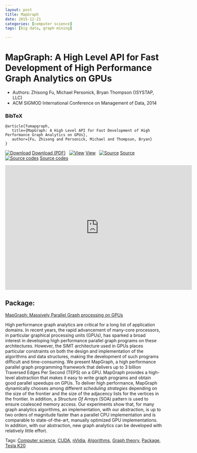 ```yaml
---
layout: post
title: MapGraph
date: 2015-12-21
categories: [computer science]
tags: [big data, graph mining]

---
```


# MapGraph: A High Level API for Fast Development of High Performance Graph Analytics on GPUs

- Authors: Zhisong Fu, Michael Personick, Bryan Thompson ()SYSTAP, LLC)
- ACM SIGMOD International Conference on Management of Data, 2014


### BibTeX

```
@article{fumapgraph,
   title={MapGraph: A High Level API for Fast Development of High Performance Graph Analytics on GPUs},
   author={Fu, Zhisong and Personick, Michael and Thompson, Bryan}
}
```

[![Download](http://hgpu.org/_files/tech_images/d.gif)](https://www.blazegraph.com/whitepapers/MapGraph-SIGMOD-2014.pdf)
[Download
(PDF)](https://www.blazegraph.com/whitepapers/MapGraph-SIGMOD-2014.pdf)   [![View](http://hgpu.org/_files/tech_images/v.gif)](http://docs.google.com/viewer?url=https://www.blazegraph.com/whitepapers/MapGraph-SIGMOD-2014.pdf)
[View](http://docs.google.com/viewer?url=https://www.blazegraph.com/whitepapers/MapGraph-SIGMOD-2014.pdf)   [![Source](http://hgpu.org/_files/tech_images/i.gif)](https://www.blazegraph.com/product/gpu-accelerated/)
[Source](https://www.blazegraph.com/product/gpu-accelerated/)   [![Source
codes](http://hgpu.org/img/codes.gif)](http://sourceforge.net/projects/mpgraph/files/latest/download)
[Source
codes](http://sourceforge.net/projects/mpgraph/files/latest/download)

<iframe width="600" height="400" src="https://www.youtube.com/embed/X1wEO9EGKxE" frameborder="0" allowfullscreen></iframe>

## Package:

[MapGraph: Massively Parallel Graph processing on
GPUs](http://sourceforge.net/projects/mpgraph/)

High performance graph analytics are critical for a long list of
application domains. In recent years, the rapid advancement of many-core
processors, in particular graphical processing units (GPUs), has sparked
a broad interest in developing high performance parallel graph programs
on these architectures. However, the SIMT architecture used in GPUs
places particular constraints on both the design and implementation of
the algorithms and data structures, making the development of such
programs difficult and time-consuming. We present MapGraph, a high
performance parallel graph programming framework that delivers up to 3
billion Traversed Edges Per Second (TEPS) on a GPU. MapGraph provides a
high-level abstraction that makes it easy to write graph programs and
obtain good parallel speedups on GPUs. To deliver high performance,
MapGraph dynamically chooses among different *scheduling strategies*
depending on the size of the frontier and the size of the adjacency
lists for the vertices in the frontier. In addition, a *Structure Of
Arrays* (SOA) pattern is used to ensure coalesced memory access. Our
experiments show that, for many graph analytics algorithms, an
implementation, with our abstraction, is up to two orders of magnitude
faster than a parallel CPU implementation and is comparable to
state-of-the-art, manually optimized GPU implementations. In addition,
with our abstraction, new graph analytics can be developed with
relatively little effort.



Tags: [Computer science](http://hgpu.org/?tag=computer-science),
[CUDA](http://hgpu.org/?tag=cuda),
[nVidia](http://hgpu.org/?tag=nvidia),
[Algorithms](http://hgpu.org/?tag=algorithms), [Graph
theory](http://hgpu.org/?tag=graph-theory),
[Package](http://hgpu.org/?tag=package), [Tesla
K20](http://hgpu.org/?tag=tesla-k20)



